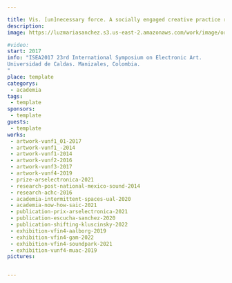 ```yaml
---

title: Vis. [un]necessary force. A socially engaged creative practice research project.
description: 
image: https://luzmariasanchez.s3.us-east-2.amazonaws.com/work/image/original/iseacolombia.jpg

#video: 
start: 2017
info: "ISEA2017 23rd International Symposium on Electronic Art.
Universidad de Caldas. Manizales, Colombia.
"
place: template
categorys:
 - academia
tags:
 - template
sponsors:
 - template
guests:
 - template
works:
 - artwork-vunf1_01-2017
 - artwork-vunf1_-2014
 - artwork-vunf1-2014
 - artwork-vunf2-2016
 - artwork-vunf3-2017
 - artwork-vunf4-2019
 - prize-arselectronica-2021
 - research-post-national-mexico-sound-2014
 - research-achc-2016
 - academia-intermittent-spaces-ual-2020
 - academia-now-how-saic-2021
 - publication-prix-arselectronica-2021
 - publication-escucha-sanchez-2020
 - publication-shifting-kluscinsky-2022
 - exhibition-vfin4-aalborg-2019
 - exhibition-vfin4-gam-2022
 - exhibition-vfin4-soundpark-2021
 - exhibition-vunf4-muac-2019
pictures:


---
```


